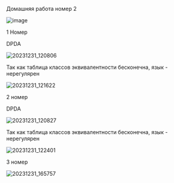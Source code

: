 Домашняя работа номер 2

![image](https://github.com/nybc4ik/TFL/assets/63342992/810b3460-4a4a-4810-baff-9375a9b5bf68)


1 Номер 

DPDA 

![20231231_120806](https://github.com/nybc4ik/TFL/assets/63342992/0e1eab78-d93b-4ad0-aabb-1980f1a55196)


Так как таблица классов эквивалентности бесконечна, язык - нерегулярен 

![20231231_121622](https://github.com/nybc4ik/TFL/assets/63342992/07545b21-23e6-4cf3-abc3-db33221b2562)


2 номер


DPDA 

![20231231_120827](https://github.com/nybc4ik/TFL/assets/63342992/2e603f05-137e-444b-b618-c32d7f284c3a)


Так как таблица классов эквивалентности бесконечна, язык - нерегулярен 

![20231231_122401](https://github.com/nybc4ik/TFL/assets/63342992/9c3c3d4d-8d30-4c68-81d1-bb2230fc869f)


3 номер 


![20231231_165757](https://github.com/nybc4ik/TFL/assets/63342992/a86bf88d-99dc-4f05-b389-3c7edf7ca97f)
